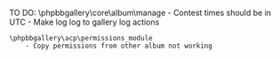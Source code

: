 TO DO:
	\phpbbgallery\core\album\manage 
		- Contest times should be in UTC
		- Make log log to gallery log actions
		
	\phpbbgallery\acp\permissions_module
		- Copy permissions from other album not working
	